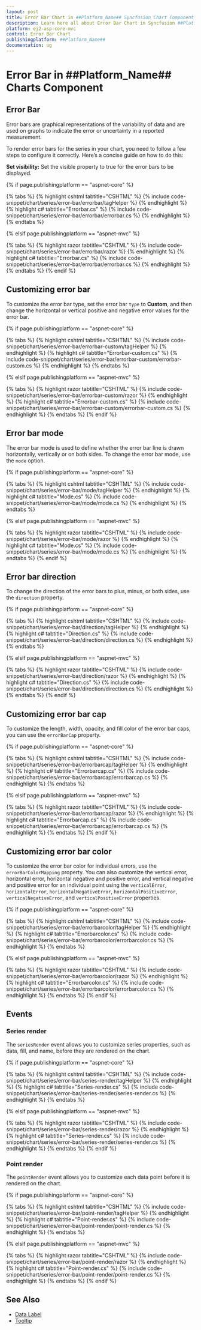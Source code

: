 ```yaml
---
layout: post
title: Error Bar Chart in ##Platform_Name## Syncfusion Chart Component
description: Learn here all about Error Bar Chart in Syncfusion ##Platform_Name## Chart component of Syncfusion Essential JS 2 and more.
platform: ej2-asp-core-mvc
control: Error Bar Chart
publishingplatform: ##Platform_Name##
documentation: ug
---
```



# Error Bar in ##Platform_Name## Charts Component

## Error Bar

Error bars are graphical representations of the variability of data and are used on graphs to indicate the error or uncertainty in a reported measurement.

To render error bars for the series in your chart, you need to follow a few steps to configure it correctly. Here’s a concise guide on how to do this:

**Set visibility:** Set the visible property to true for the error bars to be displayed.

{% if page.publishingplatform == "aspnet-core" %}

{% tabs %}
{% highlight cshtml tabtitle="CSHTML" %}
{% include code-snippet/chart/series/error-bar/errorbar/tagHelper %}
{% endhighlight %}
{% highlight c# tabtitle="Errorbar.cs" %}
{% include code-snippet/chart/series/error-bar/errorbar/errorbar.cs %}
{% endhighlight %}
{% endtabs %}

{% elsif page.publishingplatform == "aspnet-mvc" %}

{% tabs %}
{% highlight razor tabtitle="CSHTML" %}
{% include code-snippet/chart/series/error-bar/errorbar/razor %}
{% endhighlight %}
{% highlight c# tabtitle="Errorbar.cs" %}
{% include code-snippet/chart/series/error-bar/errorbar/errorbar.cs %}
{% endhighlight %}
{% endtabs %}
{% endif %}

## Customizing error bar

To customize the error bar type, set the error bar `type` to **Custom**, and then change the horizontal or vertical positive and negative error values for the error bar.

{% if page.publishingplatform == "aspnet-core" %}

{% tabs %}
{% highlight cshtml tabtitle="CSHTML" %}
{% include code-snippet/chart/series/error-bar/errorbar-custom/tagHelper %}
{% endhighlight %}
{% highlight c# tabtitle="Errorbar-custom.cs" %}
{% include code-snippet/chart/series/error-bar/errorbar-custom/errorbar-custom.cs %}
{% endhighlight %}
{% endtabs %}

{% elsif page.publishingplatform == "aspnet-mvc" %}

{% tabs %}
{% highlight razor tabtitle="CSHTML" %}
{% include code-snippet/chart/series/error-bar/errorbar-custom/razor %}
{% endhighlight %}
{% highlight c# tabtitle="Errorbar-custom.cs" %}
{% include code-snippet/chart/series/error-bar/errorbar-custom/errorbar-custom.cs %}
{% endhighlight %}
{% endtabs %}
{% endif %}

## Error bar mode

The error bar mode is used to define whether the error bar line is drawn horizontally, vertically or on both sides. To change the error bar mode, use the `mode` option.

{% if page.publishingplatform == "aspnet-core" %}

{% tabs %}
{% highlight cshtml tabtitle="CSHTML" %}
{% include code-snippet/chart/series/error-bar/mode/tagHelper %}
{% endhighlight %}
{% highlight c# tabtitle="Mode.cs" %}
{% include code-snippet/chart/series/error-bar/mode/mode.cs %}
{% endhighlight %}
{% endtabs %}

{% elsif page.publishingplatform == "aspnet-mvc" %}

{% tabs %}
{% highlight razor tabtitle="CSHTML" %}
{% include code-snippet/chart/series/error-bar/mode/razor %}
{% endhighlight %}
{% highlight c# tabtitle="Mode.cs" %}
{% include code-snippet/chart/series/error-bar/mode/mode.cs %}
{% endhighlight %}
{% endtabs %}
{% endif %} 

## Error bar direction

To change the direction of the error bars to plus, minus, or both sides, use the `direction` property.

{% if page.publishingplatform == "aspnet-core" %}

{% tabs %}
{% highlight cshtml tabtitle="CSHTML" %}
{% include code-snippet/chart/series/error-bar/direction/tagHelper %}
{% endhighlight %}
{% highlight c# tabtitle="Direction.cs" %}
{% include code-snippet/chart/series/error-bar/direction/direction.cs %}
{% endhighlight %}
{% endtabs %}

{% elsif page.publishingplatform == "aspnet-mvc" %}

{% tabs %}
{% highlight razor tabtitle="CSHTML" %}
{% include code-snippet/chart/series/error-bar/direction/razor %}
{% endhighlight %}
{% highlight c# tabtitle="Direction.cs" %}
{% include code-snippet/chart/series/error-bar/direction/direction.cs %}
{% endhighlight %}
{% endtabs %}
{% endif %}

## Customizing error bar cap

To customize the length, width, opacity, and fill color of the error bar caps, you can use the `errorBarCap` property.

{% if page.publishingplatform == "aspnet-core" %}

{% tabs %}
{% highlight cshtml tabtitle="CSHTML" %}
{% include code-snippet/chart/series/error-bar/errorbarcap/tagHelper %}
{% endhighlight %}
{% highlight c# tabtitle="Errorbarcap.cs" %}
{% include code-snippet/chart/series/error-bar/errorbarcap/errorbarcap.cs %}
{% endhighlight %}
{% endtabs %}

{% elsif page.publishingplatform == "aspnet-mvc" %}

{% tabs %}
{% highlight razor tabtitle="CSHTML" %}
{% include code-snippet/chart/series/error-bar/errorbarcap/razor %}
{% endhighlight %}
{% highlight c# tabtitle="Errorbarcap.cs" %}
{% include code-snippet/chart/series/error-bar/errorbarcap/errorbarcap.cs %}
{% endhighlight %}
{% endtabs %}
{% endif %}

## Customizing error bar color

To customize the error bar color for individual errors, use the `errorBarColorMapping` property. You can also customize the vertical error, horizontal error, horizontal negative and positive error, and vertical negative and positive error for an individual point using the `verticalError`, `horizontalError`, `horizontalNegativeError`, `horizontalPositiveError`, `verticalNegativeError`, and `verticalPositiveError` properties.

{% if page.publishingplatform == "aspnet-core" %}

{% tabs %}
{% highlight cshtml tabtitle="CSHTML" %}
{% include code-snippet/chart/series/error-bar/errorbarcolor/tagHelper %}
{% endhighlight %}
{% highlight c# tabtitle="Errorbarcolor.cs" %}
{% include code-snippet/chart/series/error-bar/errorbarcolor/errorbarcolor.cs %}
{% endhighlight %}
{% endtabs %}

{% elsif page.publishingplatform == "aspnet-mvc" %}

{% tabs %}
{% highlight razor tabtitle="CSHTML" %}
{% include code-snippet/chart/series/error-bar/errorbarcolor/razor %}
{% endhighlight %}
{% highlight c# tabtitle="Errorbarcolor.cs" %}
{% include code-snippet/chart/series/error-bar/errorbarcolor/errorbarcolor.cs %}
{% endhighlight %}
{% endtabs %}
{% endif %}

## Events

### Series render

The `seriesRender` event allows you to customize series properties, such as data, fill, and name, before they are rendered on the chart.

{% if page.publishingplatform == "aspnet-core" %}

{% tabs %}
{% highlight cshtml tabtitle="CSHTML" %}
{% include code-snippet/chart/series/error-bar/series-render/tagHelper %}
{% endhighlight %}
{% highlight c# tabtitle="Series-render.cs" %}
{% include code-snippet/chart/series/error-bar/series-render/series-render.cs %}
{% endhighlight %}
{% endtabs %}

{% elsif page.publishingplatform == "aspnet-mvc" %}

{% tabs %}
{% highlight razor tabtitle="CSHTML" %}
{% include code-snippet/chart/series/error-bar/series-render/razor %}
{% endhighlight %}
{% highlight c# tabtitle="Series-render.cs" %}
{% include code-snippet/chart/series/error-bar/series-render/series-render.cs %}
{% endhighlight %}
{% endtabs %}
{% endif %}

### Point render

The `pointRender` event allows you to customize each data point before it is rendered on the chart.

{% if page.publishingplatform == "aspnet-core" %}

{% tabs %}
{% highlight cshtml tabtitle="CSHTML" %}
{% include code-snippet/chart/series/error-bar/point-render/tagHelper %}
{% endhighlight %}
{% highlight c# tabtitle="Point-render.cs" %}
{% include code-snippet/chart/series/error-bar/point-render/point-render.cs %}
{% endhighlight %}
{% endtabs %}

{% elsif page.publishingplatform == "aspnet-mvc" %}

{% tabs %}
{% highlight razor tabtitle="CSHTML" %}
{% include code-snippet/chart/series/error-bar/point-render/razor %}
{% endhighlight %}
{% highlight c# tabtitle="Point-render.cs" %}
{% include code-snippet/chart/series/error-bar/point-render/point-render.cs %}
{% endhighlight %}
{% endtabs %}
{% endif %}

## See Also

* [Data Label](../data-labels)
* [Tooltip](../tool-tip)